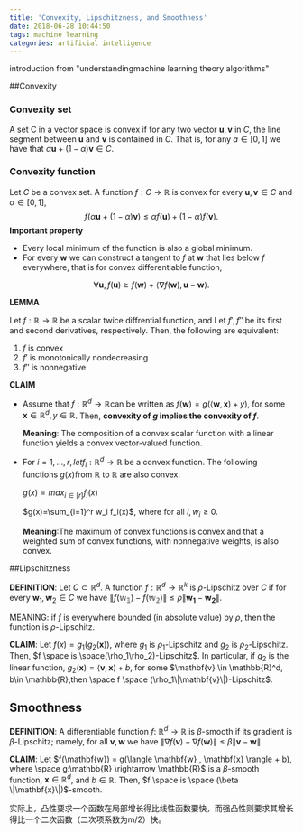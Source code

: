 ```yaml
---
title: 'Convexity, Lipschitzness, and Smoothness'
date: 2018-06-28 10:44:50
tags: machine learning
categories: artificial intelligence
---
```


introduction from "understandingmachine learning theory algorithms"

<!--- more --->

##Convexity

### Convexity set

A set C in a vector space is convex if for any two vector $\mathbf{u},\mathbf{v}$ in $C$, the line segment between $\mathbf{u}$ and $\mathbf{v}$ is contained in $C$. That is, for any $a\in[0,1]$ we have that $\alpha \mathbf{u}+(1-\alpha)\mathbf{v} \in C$.

### Convexity function

Let $C$ be a convex set. A function $f:C \rightarrow \mathbb{R}$ is convex for every $\mathbf{u},\mathbf{v}\in C$ and $\alpha\in[0,1]$,
$$
f(\alpha \mathbf{u} + (1-\alpha)\mathbf{v}) \le \alpha f(\mathbf{u}) + (1-\alpha) f(\mathbf{v}).
$$
**Important property**

* Every local minimum of the function is also a global minimum. 
* For every $\mathbf{w}$ we can construct a tangent to $f$ at $\mathbf{w}$ that lies below $f$ everywhere, that is for convex differentiable function,

$$
\forall \mathbf{u}, f(\mathbf{u}) \ge f(\mathbf{w}) + \langle \nabla f(\mathbf{w}), \mathbf{u} - \mathbf{w} \rangle.
$$

**LEMMA**

Let $f:\mathbb{R} \rightarrow \mathbb{R}$ be a scalar twice diffrential function, and Let $f',f''$ be its first and second derivatives, respectively. Then, the following are equivalent:

1. $f$ is convex 
2. $f'$ is monotonically nondecreasing
3. $f''$ is nonnegative

**CLAIM**

* Assume that $f:\mathbb{R}^d \rightarrow \mathbb{R}$can be written as $f(\mathbf{w}) = g(\langle \mathbf{w}, \mathbf{x}) + y)$, for some $\mathbf{x} \in \mathbb{R}^d, y\in \mathbb{R}$. Then, **convexity of $g$ implies the convexity of $f$**.

  **Meaning**: The composition of a convex scalar function with a linear function yields a convex vector-valued function.

* For $i=1,…,r,let f_i : \mathbb{R}^d \rightarrow \mathbb{R}$ be a convex function. The following functions $g(x)$from $\mathbb{R}$ to $\mathbb{R}$ are also convex.

  $g(x)=max_{i\in[r]} f_i(x)$

  $g(x)=\sum_{i=1}^r w_i f_i(x)$, where for all $i,w_i \ge 0$.

  **Meaning**:The maximum of convex functions is convex and that a weighted sum of convex functions, with nonnegative weights, is also convex.

##Lipschitzness

**DEFINITION**: Let $C \subset \mathbb{R}^d$. A function $f:\mathbb{R}^d\rightarrow\mathbb{R}^k$ is $\rho$-Lipschitz over $C$ if for every $\mathbf{w}_1,\mathbf{w}_2 \in C$ we have $\|f(\mathbb{w_1})-f(\mathbb{w_2}) \| \le \rho\|\mathbf{w_1}-\mathbf{w_2}\|$.

MEANING: if $f$ is everywhere bounded (in absolute value) by $\rho$, then the function is $\rho$-Lipschitz.

**CLAIM**: Let $f(x) = g_1(g_2(\mathbf{x}))$, where $g_1$ is $\rho_1$-Lipschitz and $g_2$ is $\rho_2$-Lipschitz. Then, $f \space is \space(\rho_1\rho_2)-Lipschitz$. In particular, if $g_2$ is the linear function, $g_2(\mathbf{x})=\langle \mathbf{v},\mathbf{x}\rangle+b$, for some $\mathbf{v} \in \mathbb{R}^d, b\in \mathbb{R},then \space f \space (\rho_1\|\mathbf{v}\|)-Lipschitz$.

## Smoothness

**DEFINITION**: A differentiable function $f$: $\mathbb{R}^d \rightarrow \mathbb{R}$ is $\beta$-smooth if its gradient is $\beta$-Lipschitz; namely, for all $\mathbf{v},\mathbf{w}$ we have $\|\nabla f(\mathbf{v}) - \nabla f(\mathbf{w}) \| \le \beta\|\mathbf{v} - \mathbf{w} \|$.

**CLAIM**: Let $f(\mathbf{w}) = g(\langle \mathbf{w} , \mathbf{x} \rangle + b), where \space g:\mathbb{R} \rightarrow \mathbb{R}​$ is a $\beta​$-smooth function, $\mathbf{x} \in \mathbb{R}^d​$, and $b \in \mathbb{R}​$. Then, $f \space is  \space (\beta \|\mathbf{x}\|)​$-smooth.



实际上，凸性要求一个函数在局部增长得比线性函数要快，而强凸性则要求其增长得比一个二次函数（二次项系数为m/2）快。
